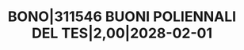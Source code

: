 ---
layout: asset
title: BONO|311546 BUONI POLIENNALI DEL TES|2,00|2028-02-01
isin: IT0005323032
---